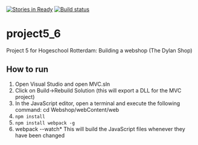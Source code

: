 [![Stories in Ready](https://badge.waffle.io/barld/project5_6.png?label=ready&title=Ready)](https://waffle.io/barld/project5_6)
[![Build status](https://ci.appveyor.com/api/projects/status/llgk5spj90lyhcrr/branch/master?svg=true)](https://ci.appveyor.com/project/barld/project5-6/branch/master)
# project5_6

Project 5 for Hogeschool Rotterdam: Building a webshop (The Dylan Shop)

## How to run

1. Open Visual Studio and open MVC.sln
2. Click on Build->Rebuild Solution (this will export a DLL for the MVC project)
3. In the JavaScript editor, open a terminal and execute the following command: cd Webshop/webContent/web
4. ```npm install```
5. ```npm install webpack -g```
4. webpack --watch* This will build the JavaScript files whenever they have been changed

